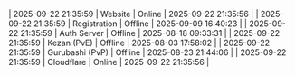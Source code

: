 | 2025-09-22 21:35:59 | Website | Online | 2025-09-22 21:35:56 |
| 2025-09-22 21:35:59 | Registration | Offline | 2025-09-09 16:40:23 |
| 2025-09-22 21:35:59 | Auth Server | Offline | 2025-08-18 09:33:31 |
| 2025-09-22 21:35:59 | Kezan (PvE) | Offline | 2025-08-03 17:58:02 |
| 2025-09-22 21:35:59 | Gurubashi (PvP) | Offline | 2025-08-23 21:44:06 |
| 2025-09-22 21:35:59 | Cloudflare | Online | 2025-09-22 21:35:56 |
